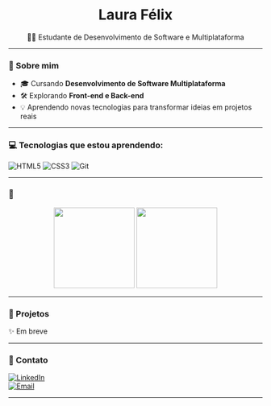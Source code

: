 <h1 align="center">Laura Félix</h1>
<p align="center">
  👩‍💻 Estudante de Desenvolvimento de Software e Multiplataforma <br/>
</p>

---

### 🌷 Sobre mim

- 🎓 Cursando **Desenvolvimento de Software Multiplataforma**  
- 🛠️ Explorando **Front-end e Back-end**
- 💡 Aprendendo novas tecnologias para transformar ideias em projetos reais  

---

### 💻 Tecnologias que estou aprendendo:

![HTML5](https://img.shields.io/badge/-HTML5-FE7A16?style=flat-square&logo=html5&logoColor=white)
![CSS3](https://img.shields.io/badge/-CSS3-1572B6?style=flat-square&logo=css3)
![Git](https://img.shields.io/badge/-Git-F05032?style=flat-square&logo=git&logoColor=white)

---

### 🌸 

<p align="center">
  <img height="160em" src="https://github-readme-stats.vercel.app/api?username=laurafelix&show_icons=true&theme=tokyonight&hide_border=false&count_private=true" />
  <img height="160em" src="https://github-readme-stats.vercel.app/api/top-langs/?username=laurafelix&layout=compact&theme=tokyonight&hide_border=false"/>
</p>

---

### 💖 Projetos 

✨ Em breve 

---

### 🌈 Contato

[![LinkedIn](https://img.shields.io/badge/-LinkedIn-%230077B5?style=flat-square&logo=linkedin&logoColor=white)](https://linkedin.com/in/laura-f-382985351?)  
[![Email](https://img.shields.io/badge/-Email-c14438?style=flat-square&logo=gmail&logoColor=white)](mailto:lauriinha686@gmail.com)

---



<!--
**lauraflx/lauraflx** is a ✨ _special_ ✨ repository because its `README.md` (this file) appears on your GitHub profile.

Here are some ideas to get you started:

- 🔭 I’m currently working on ...
- 🌱 I’m currently learning ...
- 👯 I’m looking to collaborate on ...
- 🤔 I’m looking for help with ...
- 💬 Ask me about ...
- 📫 How to reach me: ...
- 😄 Pronouns: ...
- ⚡ Fun fact: ...
-->
